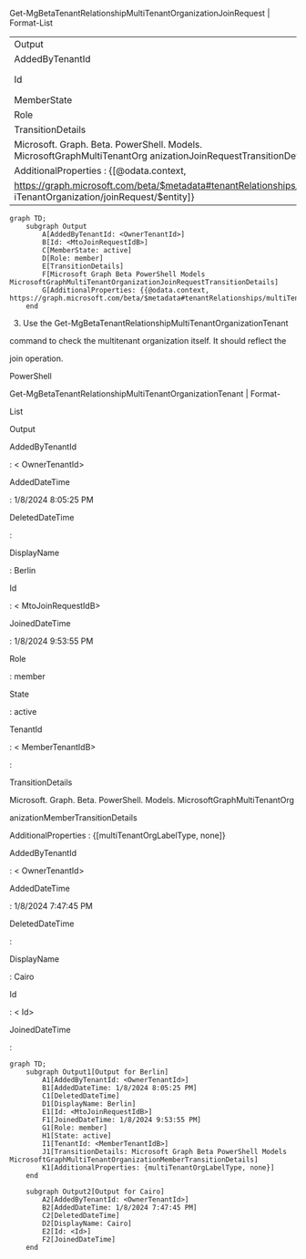 <!-- PageHeader="PowerShell" -->

Get-MgBetaTenantRelationshipMultiTenantOrganizationJoinRequest | Format-List

|||
| - | - |
| Output | |
| AddedByTenantId | : < OwnerTenantId> |
| Id | : < MtoJoinRequestIdB> |
| MemberState | : active |
| Role | : member |
| TransitionDetails | : |
| Microsoft. Graph. Beta. PowerShell. Models. MicrosoftGraphMultiTenantOrg anizationJoinRequestTransitionDetails ||
| AdditionalProperties : {[@odata.context, ||
| https://graph.microsoft.com/beta/$metadata#tenantRelationships/mult iTenantOrganization/joinRequest/$entity]} ||

```mermaid
graph TD;
    subgraph Output
        A[AddedByTenantId: <OwnerTenantId>]
        B[Id: <MtoJoinRequestIdB>]
        C[MemberState: active]
        D[Role: member]
        E[TransitionDetails]
        F[Microsoft Graph Beta PowerShell Models MicrosoftGraphMultiTenantOrganizationJoinRequestTransitionDetails]
        G[AdditionalProperties: {{@odata.context, https://graph.microsoft.com/beta/$metadata#tenantRelationships/multiTenantOrganization/joinRequest/$entity}}]
    end
```

3. Use the Get-MgBetaTenantRelationshipMultiTenantOrganizationTenant

command to check the multitenant organization itself. It should reflect the

join operation.

PowerShell

Get-MgBetaTenantRelationshipMultiTenantOrganizationTenant | Format-

List

Output

AddedByTenantId

: < OwnerTenantId>

AddedDateTime

: 1/8/2024 8:05:25 PM

DeletedDateTime

:

DisplayName

: Berlin

Id

: < MtoJoinRequestIdB>

JoinedDateTime

: 1/8/2024 9:53:55 PM

Role

: member

State

: active

TenantId

: < MemberTenantIdB>

:

TransitionDetails

Microsoft. Graph. Beta. PowerShell. Models. MicrosoftGraphMultiTenantOrg

anizationMemberTransitionDetails

AdditionalProperties : {[multiTenantOrgLabelType, none]}


AddedByTenantId

: < OwnerTenantId>

AddedDateTime

: 1/8/2024 7:47:45 PM

DeletedDateTime

:

DisplayName

: Cairo

Id

: < Id>

JoinedDateTime

:

```mermaid
graph TD;
    subgraph Output1[Output for Berlin]
        A1[AddedByTenantId: <OwnerTenantId>]
        B1[AddedDateTime: 1/8/2024 8:05:25 PM]
        C1[DeletedDateTime]
        D1[DisplayName: Berlin]
        E1[Id: <MtoJoinRequestIdB>]
        F1[JoinedDateTime: 1/8/2024 9:53:55 PM]
        G1[Role: member]
        H1[State: active]
        I1[TenantId: <MemberTenantIdB>]
        J1[TransitionDetails: Microsoft Graph Beta PowerShell Models MicrosoftGraphMultiTenantOrganizationMemberTransitionDetails]
        K1[AdditionalProperties: {multiTenantOrgLabelType, none}]
    end

    subgraph Output2[Output for Cairo]
        A2[AddedByTenantId: <OwnerTenantId>]
        B2[AddedDateTime: 1/8/2024 7:47:45 PM]
        C2[DeletedDateTime]
        D2[DisplayName: Cairo]
        E2[Id: <Id>]
        F2[JoinedDateTime]
    end
```